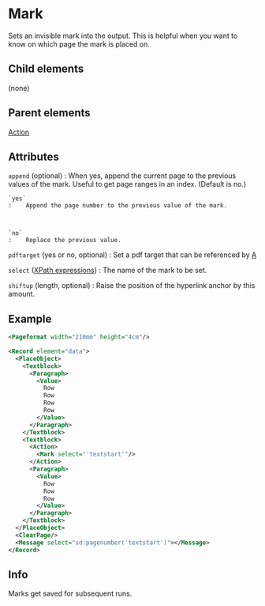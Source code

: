 # Mark



Sets an invisible mark into the output. This is helpful when you want to know on which page the mark is placed on.



##  Child elements

(none)

##  Parent elements

[Action](../action.md)


## Attributes



`append` (optional)
:   When yes, append the current page to the previous values of the mark. Useful to get page ranges in an index. (Default is no.)



    `yes`
    :    Append the page number to the previous value of the mark.



    `no`
    :    Replace the previous value.




`pdftarget` (yes or no, optional)
:   Set a pdf target that can be referenced by [A](../a.md)




`select` ([XPath expressions](../../manual/xpath.md))
:   The name of the mark to be set.




`shiftup` (length, optional)
:   Raise the position of the hyperlink anchor by this amount.




## Example

```xml
<Pageformat width="210mm" height="4cm"/>

<Record element="data">
  <PlaceObject>
    <Textblock>
      <Paragraph>
        <Value>
          Row
          Row
          Row
          Row
        </Value>
      </Paragraph>
    </Textblock>
    <Textblock>
      <Action>
        <Mark select="'textstart'"/>
      </Action>
      <Paragraph>
        <Value>
          Row
          Row
          Row
        </Value>
      </Paragraph>
    </Textblock>
  </PlaceObject>
  <ClearPage/>
  <Message select="sd:pagenumber('textstart')"></Message>
</Record>

```





## Info

Marks get saved for subsequent runs.




